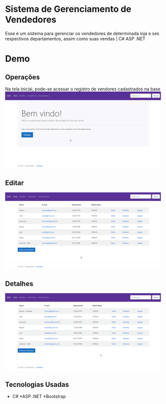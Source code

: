 # Sistema de Gerenciamento de Vendedores
Esse é um sistema para gerenciar os vendedores de determinada loja e ses respectivos departamentos, assim como suas vendas | C# ASP .NET


# Demo

## Operações

Na tela inicial, pode-se acessar o registro de vendores cadastrados na base
![GIF Tela Inicial](gifs/tela-inicial.gif)


## Editar
![GIF Editar](gifs/editar.gif)

## Detalhes
![GIF Detalhes](gifs/detalhes.gif)


## Tecnologias Usadas
* C#
*ASP .NET
*Bootstrap



